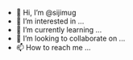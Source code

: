 - 👋 Hi, I’m @sijimug
- 👀 I’m interested in ...
- 🌱 I’m currently learning ...
- 💞️ I’m looking to collaborate on ...
- 📫 How to reach me ...

<!---
sijimug/sijimug is a ✨ special ✨ repository because its `README.md` (this file) appears on your GitHub profile.
You can click the Preview link to take a look at your changes.
--->
